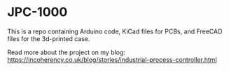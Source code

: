 # JPC-1000

This is a repo containing Arduino code, KiCad files for PCBs, and FreeCAD files for the 3d-printed case.

Read more about the project on my blog: https://incoherency.co.uk/blog/stories/industrial-process-controller.html

